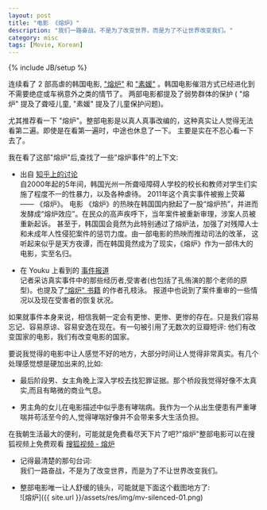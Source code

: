 ```yaml
---
layout: post
title: "电影 《熔炉》"
description: "我们一路奋战，不是为了改变世界，而是为了不让世界改变我们。"
category: misc
tags: [Movie, Korean]
---
```

{% include JB/setup %}

连续看了 2 部高虐的韩国电影, ["熔炉"](http://movie.douban.com/subject/5912992/) 和 ["素媛"](http://movie.douban.com/subject/21937452/) 。韩国电影催泪方式已经进化到不需要绝症或车祸意外之类的情节了。
两部电影都提及了弱势群体的保护 ( "熔炉" 提及了聋哑儿童, "素媛" 提及了儿童保护问题)。  

尤其推荐看一下 "熔炉"。整部电影是以真人真事改编的，这种真实让人觉得无法看第二遍。即使是在看第一遍时，中途也休息了一下。
主要是实在不忍心看一下去了。

我在看了这部"熔炉"后,查找了一些"熔炉事件"的上下文:  

- 出自 [知乎上的讨论](http://www.zhihu.com/question/21741110)  
 自2000年起的5年间，韩国光州一所聋哑障碍人学校的校长和教师对学生们实施了程度不一的性暴力，以及各种虐待。
 2011年这个真实事件被搬上荧幕—— 《熔炉》。
 电影 《熔炉》的热映在韩国国内掀起了一股“熔炉热”，并进而发酵成“熔炉效应”。在民众的高声疾呼下，当年案件被重新审理，涉案人员被重新起诉。
 甚至于，韩国国会竟然为此特别通过了熔炉法，加强了对残障人士和未成年人性侵犯案件的惩罚力度。由一部电影的热映而推动司法的改革，
 这听起来似乎是天方夜谭，而在韩国竟然成为了现实，《熔炉》作为一部伟大的电影，实至名归。
 
- 在 Youku 上看到的 [事件报道](http://v.youku.com/v_show/id_XMzc3Mjk2Mzg0.html)    
记者采访真实事件中的那些经历者,受害者(也包括了孔侑演的那个老师的原型)。也提及了["熔炉" 书籍](http://book.douban.com/subject/10834699/) 的作者孔枝泳。
报道中也说到了案件重审的一些情况以及现在受害者的恢复状况。

如果就事件本身来说，相信我朝一定会有更惨、更惨、更惨的存在。只是我们容易忘记、容易原谅、容易安逸在现在。有一句被引用了无数次的豆瓣短评:
他们有改变国家的电影，我们有改变电影的国家。 

要说我觉得的电影中让人感觉不好的地方，大部分时间让人觉得非常真实。有几个处理感觉想是硬加出来的,比如:  

- 最后阶段男、女主角晚上深入学校去找犯罪证据。那个桥段我觉得好像不太真实,而且有略微的商业气息。

- 男主角的女儿在电影描述中似乎患有哮喘病。我作为一个从出生便患有严重哮喘并苟活至今的人,觉得哮喘好像并不会带来多大生活负担。

在我朝生活最大的便利，可能就是免费看尽天下片了吧?"熔炉"整部电影可以在搜狐视频上免费观看 [搜狐视频 - 熔炉](http://tv.sohu.com/20120807/n350080414.shtml?aureole=1189)   

- 记得最清楚的那句台词:   
  我们一路奋战，不是为了改变世界，而是为了不让世界改变我们。

- 整部电影唯一让人舒缓的镜头，可能就是下面这个截图地方了:  
![熔炉]({{ site.url }}/assets/res/img/mv-silenced-01.png)

